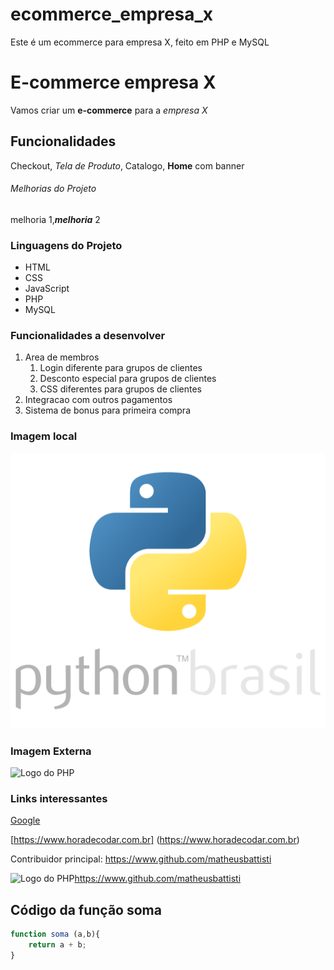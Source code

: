 # ecommerce_empresa_x
Este é um ecommerce para empresa X, feito em PHP e MySQL

# E-commerce empresa X

Vamos criar um **e-commerce** para a *empresa X* 

## Funcionalidades

Checkout, _Tela de Produto_, Catalogo, __Home__ com banner

###### Melhorias do Projeto

melhoria 1,_**melhoria**_ 2

### Linguagens do Projeto

* HTML
* CSS
* JavaScript
* PHP
* MySQL

### Funcionalidades a desenvolver

1. Area de membros
    1. Login diferente para grupos de clientes
    2. Desconto especial para grupos de clientes
    3. CSS diferentes para grupos de clientes
2. Integracao com outros pagamentos
3. Sistema de bonus para primeira compra

### Imagem local

![Logo do Python](img/python.svg)

### Imagem Externa

![Logo do PHP](https://s3.amazonaws.com/static.internetstyle.net/img/php-1.svg)

### Links interessantes

[Google](https://www.google.com.br)

[https://www.horadecodar.com.br] (https://www.horadecodar.com.br)

Contribuidor principal: https://www.github.com/matheusbattisti

![Logo do PHP](https://s3.amazonaws.com/static.internetstyle.net/img/php-1.svg)https://www.github.com/matheusbattisti


## Código da função soma

``` javascript
function soma (a,b){
    return a + b;
}